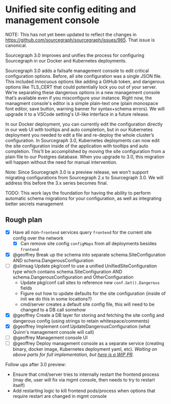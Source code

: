 # Unified site config editing and management console

NOTE: This has not yet been updated to reflect the changes in https://github.com/sourcegraph/sourcegraph/issues/965. That issue is canonical.

Sourcegraph 3.0 improves and unifies the process for configuring Sourcegraph in our Docker and Kubernetes deployments. 

Sourcegraph 3.0 adds a failsafe management console to edit critical configuration options. Before, all site configuration was a single JSON file. This included innocuous options like adding a GitHub token, and dangerous options like TLS_CERT that could potentially lock you out of your server. We’re separating these dangerous options in a new management console that’s available even if you misconfigure your instance. Right now, the managment console's editor is a simple plain-text one (plain monospace font editor, save button, warning banner for syntax+schema errors). We will upgrade it to a VSCode setting's UI-like interface in a future release. 

In our Docker deployment, you can currently edit the configuration directly in our web UI with tooltips and auto completion, but in our Kubernetes deployment you needed to edit a file and re-deploy the whole cluster’s configuration. In Sourcegraph 3.0, Kubernetes deployments can now edit the site configuration inside of the application with tooltips and auto completion. This’ll be accomplished by moving the site configuration from a plain file to our Postgres database. When you upgrade to 3.0, this migration will happen without the need for manual intervention. 

Note: Since Sourcegraph 3.0 is a preview release, we won't support migrating configurations from Sourcegraph 2.x to Sourcegraph 3.0. We will address this before the 3.x series becomes final. 

TODO: This work lays the foundation for having the ability to perform automatic schema migrations for your configuration, as well as integrating better secrets management 


## Rough plan

- [X] Have all non-`frontend` services query `frontend` for the current site config over the network
  - [X] Can remove site config `configMaps` from all deployments besides `frontend`
- [x] @geoffrey Break up the schema into separate schema.SiteConfiguration AND schema.DangerousConfiguration
- [ ] @slimsag Update pkg/conf to use a unified UnifiedSiteConfiguration type which contains schema.SiteConfiguration AND schema.DangerousConfiguration and OtherConfiguration
    - Update pkg/conf call sites to reference new `conf.Get().Dangerous` fields
    - Figure out how to update defaults for the site configuration (inside of init we do this in some locations?)
    - cmd/server creates a default site config file, this will need to be changed to a DB call somehow
- [X] @geoffrey Create a DB layer for storing and fetching the site config and dangerous config (using strings to retain whitespace/comments)
- [X] @geoffrey Implement conf.UpdateDangerousConfiguration (what Quinn's management console will call)
- [ ] @geoffrey Management console UI
- [ ] @geoffrey Deploy management console as a separate service (creating binary, docker image, Kubernetes deployment yaml, etc). *Waiting on above parts for full implementation, but [here is a WIP PR](https://github.com/sourcegraph/deploy-sourcegraph/pull/140).*

Follow ups after 3.0 preview:

- Ensure that cmd/server tries to internally restart the frontend process (may die, user will fix via mgmt console, then needs to try to restart itself)
- Add restarting logic to kill frontend pods/process when options that require restart are changed in mgmt console
<!--

Site config keys that should be ONLY visible and editable in the mgmt console:
- log
- appURL
- tls.letsencrypt
- tlsCert
- tlsKey
- httpToHttpsRedirect
- httpStrictTransportSecurity
- useJaeger
- lightstepAccessToken
- lightstepProject
- htmlHeadTop
- htmlHeadBottom
- htmlBodyTop
- htmlBodyBottom
- licenseKey
- auth.providers [auth.provider will be removed]
- auth.allowSignup
- MAYBE: auth.accessTokens [auth.disableAccessTokens will be removed]
- auth.public
[auth.openIDConnect, auth.saml, auth.userIdentityHTTPHeader are deprecated and will be removed]
- update.channel


Other notes:

Site config updating is clunky (Nov 5 release)
K8s deployment can’t edit site config from UI
Critical site config that can break the app (e.g. app url, authentication, tls config, etc.) stored elsewhere. Non critical site config is editable in UI (both k8s deploy and Server).
Solves: secrets in site config are sketchy by storing info in db to give us ability to control access

-->
